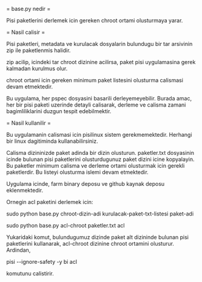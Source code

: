 = base.py nedir =

Pisi paketlerini derlemek icin gereken chroot ortami olusturmaya 
yarar. 

= Nasil calisir =

Pisi paketleri, metadata ve kurulacak dosyalarin bulundugu bir 
tar arsivinin zip ile paketlenmis halidir.  

zip acilip, icindeki tar  chroot dizinine acilirsa, paket pisi 
uygulamasina gerek kalmadan kurulmus olur.

chroot ortami icin gereken minimum paket listesini olusturma 
calismasi devam etmektedir.

Bu uygulama, her pspec dosyasini basarili derleyemeyebilir.
Burada amac, her bir pisi paketi uzerinde detayli calisarak,
derleme ve calisma zamani bagimliliklarini duzgun tespit 
edebilmektir.

= Nasil kullanilir =

Bu uygulamanin calismasi icin pisilinux sistem gerekmemektedir.
Herhangi bir linux dagitiminda kullanabilirsiniz. 

Calisma dizininizde paket adinda bir dizin olusturun.
paketler.txt dosyasinin icinde bulunan pisi paketlerini olusturdugunuz
paket dizini icine kopyalayin. Bu paketler minimum calisma ve derleme 
ortami olusturmak icin gerekli paketlerdir. Bu listeyi olusturma 
islemi devam etmektedir.

Uygulama icinde, farm binary deposu ve github kaynak deposu eklenmektedir.

Ornegin acl paketini derlemek icin:

  sudo python base.py  chroot-dizin-adi kurulacak-paket-txt-listesi  paket-adi

  sudo python base.py  acl-chroot paketler.txt acl 

 
Yukaridaki komut, bulundugumuz dizinde paket alt dizininde bulunan pisi paketlerini 
kullanarak, acl-chroot dizinine chroot ortamini olusturur. Ardindan,  

   pisi --ignore-safety -y bi acl 

komutunu calistirir.


